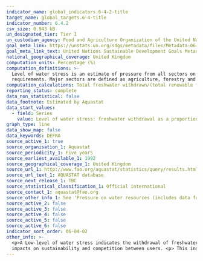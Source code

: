 ```yaml
---
indicator_name: global_indicators.6-4-2-title
target_name: global_targets.6-4-title
indicator_number: 6.4.2
csv_size: 0.943 kB
un_designated_tier: Tier I
un_custodian_agency: Food and Agriculture Organization of the United Nations (FAO)
goal_meta_link: https://unstats.un.org/sdgs/metadata/files/Metadata-06-04-02.pdf
goal_meta_link_text: United Nations Sustainable Development Goals Metadata (PDF 615 KB)
national_geographical_coverage: United Kingdom
computation_units: Percentage (%)
computation_definitions: >-
  Level of water stress is an estimate of pressure from all sectors on the country’s renewable freshwater resources. Established as the ratio between total freshwater withdrawn by all major sectors and total renewable freshwater resources, after taking into account environmental flow
  requirements. Major sectors are defined as agriculture, forestry and fishing, manufacturing, electricity industry, and services.
computation_calculations: Total freshwater withdrawn/(total renewable freshwater resources - environmental flow requirements)*100
reporting_status: complete
data_non_statistical: false
data_footnote: Estimated by Aquastat
data_start_values:
  - field: Series
    value: Level of water stress: freshwater withdrawal as a proportion of available freshwater resources
graph_type: line
data_show_map: false
data_keywords: DEFRA
source_active_1: true
source_organisation_1: Aquastat
source_periodicity_1: Five years
source_earliest_available_1: 1992
source_geographical_coverage_1: United Kingdom
source_url_1: http://www.fao.org/aquastat/statistics/query/results.html
source_url_text_1: AQUASTAT database
source_next_release_1: TBC
source_statistical_classification_1: Official international
source_contact_1: aquastat@fao.org
source_other_info_1: See 'Pressure on water resources (includes data for SDG 6.4)' and 'United Kingdom' for data table
source_active_2: false
source_active_3: false
source_active_4: false
source_active_5: false
source_active_6: false
indicator_sort_order: 06-04-02
other_info: >-
  <p>A Low-level of water stress indicates the withdrawal of freshwater by sector is marginal compered to available resources.<p>High-level water stress indicates the combined withdrawal by sectors reflects a substantial share of total freshwater  resources. Creating potential domino
  impacts on sustainability and competition between users. <p> This indicator is also known as water withdrawal intensity.<p> Data follows the UN specification for this indicator. This indicator has been identified in collaboration with topic experts.
---
```

